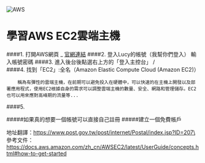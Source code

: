 ![AWS](http://www.ureka.cc/weicloud/wp-content/uploads/sites/25/2017/11/AWS_Icons-300x200.png "AWS-Logo")

學習AWS EC2雲端主機
=================

####1. 打開AWS網頁
_ 
        [官網連結](https://aws.amazon.com/tw/free/?sc_channel=PS&sc_campaign=acquisition_TW&sc_publisher=google&sc_medium=cloud_computing_hv_b&sc_content=aws_core_e&sc_detail=aws&sc_category=cloud_computing&sc_segment=188864831666&sc_matchtype=e&sc_country=TW&s_kwcid=AL!4422!3!188864831666!e!!g!!aws&ef_id=WcNTggAAAF0IJ3l0:20180807011230:s&awsf.Free%20Tier%20Types=categories%23featured)
####2. 登入Lucy的帳號（我幫你們登入）
        輸入帳號密碼
####3. 進入後台後點選右上方的「登入主控台」
/<br>
####4. 找到「EC2」:全名（Amazon Elastic Compute Cloud (Amazon EC2)）

        稱為有彈性的雲端主機，在前期可以避免投入在硬體中，可以快速的在主機上開發以及部署應用程式，使用EC2根據自身的需求可以調整雲端主機的數量、安全、網路和管理儲存。EC2也可以用來應對高峰期的流量等...

####5. 

#####如果真的想要一個帳號可以直接自己註冊
#####建立一個免費帳戶






地址翻譯：https://www.post.gov.tw/post/internet/Postal/index.jsp?ID=207\
參考文件：https://docs.aws.amazon.com/zh_cn/AWSEC2/latest/UserGuide/concepts.html#how-to-get-started

